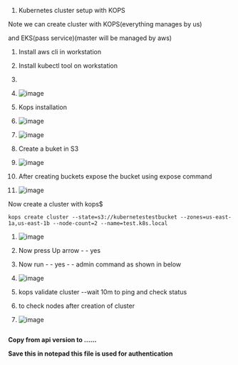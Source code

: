 1. Kubernetes cluster setup with KOPS

Note we can create cluster with KOPS(everything manages by us)

and EKS(pass service)(master will be managed by aws)

1. Install aws cli in workstation

1. Install kubectl tool on workstation

1.
2. ![image](https://github.com/arjunedify/Arjun/assets/132984407/17ef3502-d29d-44bc-a584-576aa4e16535)

1. Kops installation
2. ![image](https://github.com/arjunedify/Arjun/assets/132984407/0c9699b4-cb2c-4e49-bfa6-58eb07d75a2f)

1. ![image](https://github.com/arjunedify/Arjun/assets/132984407/29269375-66b7-4a86-8d8e-3ee5ae11e595)

1. Create a buket in S3
2. ![image](https://github.com/arjunedify/Arjun/assets/132984407/49e3b596-369e-4951-b186-1cbd6e515e63)

1. After creating buckets expose the bucket using expose command
2. ![image](https://github.com/arjunedify/Arjun/assets/132984407/3316be18-d119-4e23-ad32-cf700d7868bf)

Now create a cluster with kops$ 
```
kops create cluster --state=s3://kubernetestestbucket --zones=us-east-1a,us-east-1b --node-count=2 --name=test.k8s.local
```
1. ![image](https://github.com/arjunedify/Arjun/assets/132984407/39661e8c-b349-45b0-b922-704df5c823d7)

1. Now press Up arrow - - yes
2. Now run - - yes - - admin command as shown in below
3. ![image](https://github.com/arjunedify/Arjun/assets/132984407/f8602efb-c1e3-4a87-8ad3-d6ffda1a84c9)

1. kops validate cluster --wait 10m to ping and check status

1. to check nodes after creation of cluster

1. ![image](https://github.com/arjunedify/Arjun/assets/132984407/de70d1f8-85c0-4c26-88be-221b2792e39d)

```cat .kube/config
```

**Copy from api version to ……**

**Save this in notepad this file is used for authentication**


